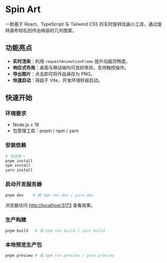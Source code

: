 # Spin Art

一款基于 React、TypeScript 与 Tailwind CSS 的实时旋转绘画小工具，通过旋转画布轻松创作出绚丽的几何图案。

## 功能亮点
- **实时渲染**：利用 `requestAnimationFrame` 提升动画流畅度。
- **响应式布局**：桌面与移动端均可良好体验，支持触控操作。
- **导出图片**：点击即可将作品保存为 PNG。
- **快速启动**：得益于 Vite，开发环境秒级启动。

## 快速开始

### 环境要求
- Node.js ≥ 18
- 包管理工具：pnpm / npm / yarn

### 安装依赖
```bash
# 任选其一
pnpm install
npm install
yarn install
```

### 启动开发服务器
```bash
pnpm dev    # 或 npm run dev / yarn dev
```
浏览器访问 <http://localhost:5173> 查看效果。

### 生产构建
```bash
pnpm build   # 或 npm run build / yarn build
```

### 本地预览生产包
```bash
pnpm preview # 或 npm run preview / yarn preview
```

